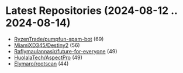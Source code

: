 # Latest Repositories (2024-08-12 .. 2024-08-14)

- [RyzenTrade/pumpfun-spam-bot](https://github.com/RyzenTrade/pumpfun-spam-bot) (69)
- [MiamiXD345/Destiny2](https://github.com/MiamiXD345/Destiny2) (56)
- [Raflymaulannasir/future-for-everyone](https://github.com/Raflymaulannasir/future-for-everyone) (49)
- [HuolalaTech/AspectPro](https://github.com/HuolalaTech/AspectPro) (49)
- [Elymaro/rootscan](https://github.com/Elymaro/rootscan) (44)
